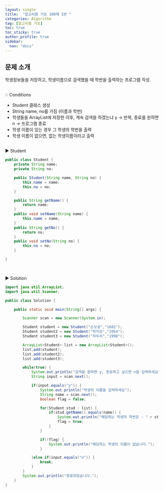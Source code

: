 ```yaml
---
layout: single
title:  "알고리즘 기초 100제 1번 "
categories: Algorithm
tag: [알고리즘 기초]
toc: true
toc_sticky: true
author_profile: true
sidebar:
  nav: "docs"
---
```


## 문제 소개

학생정보들을 저장하고, 학생이름으로 검색했을 때 학번을 출력하는 프로그램 작성.
<br/><br/>

💡 Conditions
- Student 클래스 생성
- String name, no를 가짐 (이름과 학번)
- 학생들을 ArrayList에 저장한 이후, 계속 검색을 하겠는냐 y → 반복, 종료를 원하면 n → 프로그램 종료
- 학생 이름이 있는 경우 그 학생의 학번을 출력
- 학생 이름이 없으면, 없는 학생이름이라고 출력

<br/>
▶ Student

```java
public class Student {
	private String name;
	private String no;

	public Student(String name, String no) {
		this.name = name;
		this.no = no;
	}

	public String getName() {
		return name;
	}
	public void setName(String name) {
		this.name = name;
	}
	public String getNo() {
		return no;
	}
	public void setNo(String no) {
		this.no = no;
	}

}
```
<br/>

▶ Solution

```java
import java.util.ArrayList;
import java.util.Scanner;

public class Solution {

	public static void main(String[] args) {

		Scanner scan = new Scanner(System.in);

		Student student = new Student("손오공","1682");
		Student student2 = new Student("박지성","1954");
		Student student3 = new Student("차두리","1998");

		ArrayList<Student> list = new ArrayList<Student>();
		list.add(student);
		list.add(student2);
		list.add(student3);

		while(true) {
			System.out.println("검색을 원하면 y, 종료하고 싶으면 n을 입력하세요");
			String input = scan.next();

			if(input.equals("y")) {
				System.out.println("학생의 이름을 입력하세요");
				String name = scan.next();
				boolean flag = false;

				for(Student stud : list) {
					if(stud.getName().equals(name)) {
						System.out.println("해당하는 학생의 학번은 : " + stud.getNo());
						flag = true;
					}
				}

				if(!flag) {
					System.out.println("해당하는 학생의 이름이 없습니다.");
				}

			}else if(input.equals("n")) {
				break;
			}
		}
		System.out.println("종료되었습니다.");
	}
}
```